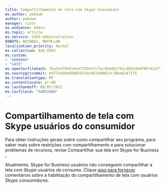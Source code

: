 ```yaml
---
title: Compartilhamento de tela com Skype Consumidor
ms.author: pebaum
author: pebaum
manager: scotv
ms.audience: Admin
ms.topic: article
ms.service: o365-administration
ROBOTS: NOINDEX, NOFOLLOW
localization_priority: Normal
ms.collection: Adm_O365
ms.custom:
- "4000009"
- "1433"
ms.openlocfilehash: fba3e5f95414ed7215417cfac364d62781cd02436df8b741479d136a606df757
ms.sourcegitcommit: b5f7da89a650d2915dc652449623c78be6247175
ms.translationtype: MT
ms.contentlocale: pt-BR
ms.lasthandoff: 08/05/2021
ms.locfileid: "54052806"
---
```

# <a name="screen-sharing-with-skype-consumer-users"></a>Compartilhamento de tela com Skype usuários do consumidor

Para obter instruções gerais sobre como compartilhar seu programa, para saber mais sobre restrições com compartilhamento e para solucionar problemas de recursos, revise Compartilhar sua tela em Skype for Business [.](https://support.microsoft.com/office/share-and-present-content-from-skype-meetings-app-skype-for-business-web-app-234b0c06-a88d-4707-904c-4fd6c571fc01)  

Atualmente, Skype for Business usuários não conseguem compartilhar a tela com Skype usuários de consumo. Clique [aqui para fornecer](https://www.skypefeedback.com/forums/299913-generally-available/suggestions/12335259-enable-screen-sharing-to-consumer-skype-users) comentários sobre a habilitação do compartilhamento de tela com usuários Skype consumidores. 